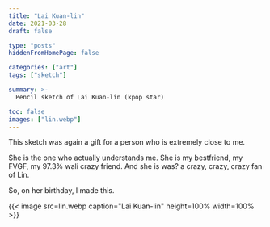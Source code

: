 ```yaml
---
title: "Lai Kuan-lin"
date: 2021-03-28
draft: false

type: "posts"
hiddenFromHomePage: false

categories: ["art"]
tags: ["sketch"]

summary: >-
  Pencil sketch of Lai Kuan-lin (kpop star)

toc: false
images: ["lin.webp"]
---
```


This sketch was again a gift for a person who is extremely close to me.

She is the one who actually understands me. She is my bestfriend, my FVGF, my 97.3% wali crazy friend. And she is was? a crazy, crazy, crazy fan of Lin.

So, on her birthday, I made this.

{{< image src=lin.webp caption="Lai Kuan-lin" height=100% width=100% >}}
